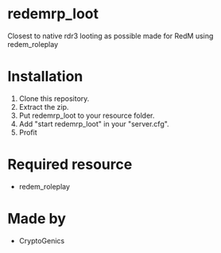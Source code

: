 # redemrp_loot
Closest to native rdr3 looting as possible made for RedM using redem_roleplay

# Installation
1. Clone this repository.
2. Extract the zip.
3. Put redemrp_loot to your resource folder.
4. Add "start redemrp_loot" in your "server.cfg".
5. Profit

# Required resource
- redem_roleplay

# Made by
- CryptoGenics
